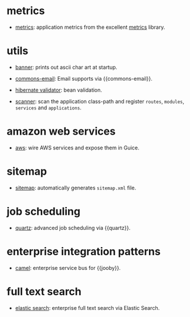 # metrics

* [metrics](/doc/metrics): application metrics from the excellent [metrics](http://metrics.dropwizard.io) library.

# utils

* [banner](/doc/banner): prints out ascii char art at startup.

* [commons-email](/doc/commons-email): Email supports via {{commons-email}}.

* [hibernate validator](/doc/hbv): bean validation.

* [scanner](/doc/scanner): scan the application class-path and register `routes`, `modules`, `services` and `applications`.

# amazon web services

* [aws](/doc/aws): wire AWS services and expose them in Guice.

# sitemap

* [sitemap](/doc/sitemap): automatically generates ```sitemap.xml``` file.

# job scheduling

* [quartz](/doc/quartz): advanced job scheduling via {{quartz}}.

# enterprise integration patterns

* [camel](/doc/camel): enterprise service bus for {{jooby}}.

# full text search

* [elastic search](/doc/elasticsearch): enterprise full text search via Elastic Search.
